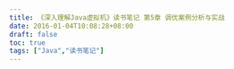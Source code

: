 ```yaml
---
title: 《深入理解Java虚拟机》读书笔记 第5章 调优案例分析与实战
date: 2016-01-04T10:08:28+08:00
draft: false
toc: true
tags: ["Java","读书笔记"]
---
```


